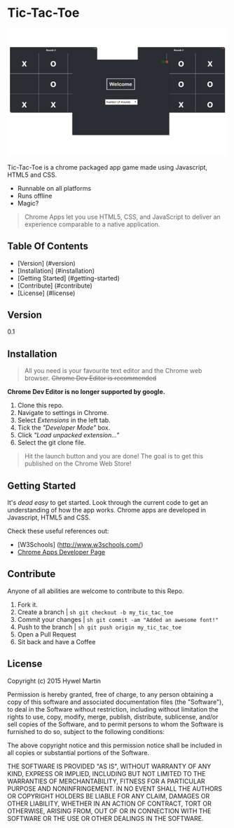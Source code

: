 # Tic-Tac-Toe

![Screenshot of app in action](screenshot.png)

Tic-Tac-Toe is a chrome packaged app game made using Javascript, HTML5 and CSS.

  - Runnable on all platforms
  - Runs offline
  - Magic?

> Chrome Apps let you use HTML5, CSS, and 
> JavaScript to deliver an experience comparable to a native application.

## Table Of Contents
- [Version] (#version)
- [Installation] (#installation)
- [Getting Started] (#getting-started)
- [Contribute] (#contribute)
- [License] (#license)

## Version
0.1


## Installation
> All you need is your favourite text editor and the Chrome web browser.
~~Chrome Dev Editor is recommended~~

**Chrome Dev Editor is no longer supported by google.**

1. Clone this repo.
2. Navigate to settings in Chrome.
3. Select *Extensions* in the left tab.
4. Tick the *"Developer Mode"* box.
5. Click *"Load unpacked extension..."*
6. Select the git clone file.

> Hit the launch button and you are done!
> The goal is to get this published on the Chrome Web Store!

## Getting Started
It's *dead easy* to get started. Look through the current code to get an understanding of how the app works.
Chrome apps are developed in Javascript, HTML5 and CSS.

Check these useful references out:
- [W3Schools] (http://www.w3schools.com/)
- [Chrome Apps Developer Page](https://developer.chrome.com/apps/about_apps)

## Contribute
Anyone of all abilities are welcome to contribute to this Repo.

1. Fork it.
2. Create a branch | ```sh git checkout -b my_tic_tac_toe ```
3. Commit your changes | ```sh git commit -am "Added an awesome font!" ```
4. Push to the branch | ```sh git push origin my_tic_tac_toe ```
5. Open a Pull Request
6. Sit back and have a Coffee

## License

Copyright (c) 2015 Hywel Martin



Permission is hereby granted, free of charge, to any person obtaining a copy
of this software and associated documentation files (the "Software"), to deal
in the Software without restriction, including without limitation the rights
to use, copy, modify, merge, publish, distribute, sublicense, and/or sell
copies of the Software, and to permit persons to whom the Software is
furnished to do so, subject to the following conditions:



The above copyright notice and this permission notice shall be included in
all copies or substantial portions of the Software.



THE SOFTWARE IS PROVIDED "AS IS", WITHOUT WARRANTY OF ANY KIND, EXPRESS OR
IMPLIED, INCLUDING BUT NOT LIMITED TO THE WARRANTIES OF MERCHANTABILITY,
FITNESS FOR A PARTICULAR PURPOSE AND NONINFRINGEMENT.  IN NO EVENT SHALL THE
AUTHORS OR COPYRIGHT HOLDERS BE LIABLE FOR ANY CLAIM, DAMAGES OR OTHER
LIABILITY, WHETHER IN AN ACTION OF CONTRACT, TORT OR OTHERWISE, ARISING FROM,
OUT OF OR IN CONNECTION WITH THE SOFTWARE OR THE USE OR OTHER DEALINGS IN
THE SOFTWARE.
